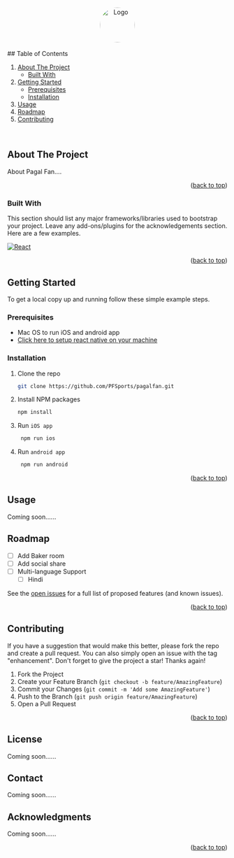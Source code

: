 
<a name="readme-top"></a>

<!-- PROJECT LOGO -->
<br />
<div align="center">
  <a href="https://github.com/PFSports/pagalfan">
    <img src="https://github.com/PFSports/pagalfan/assets/32536287/c51c9dcf-e6eb-4e06-b13c-9f3ee6f414e7" alt="Logo" width=80 height=80 style="border-radius: 50%">
  </a>
</div>

<br />
<!-- TABLE OF CONTENTS -->
## Table of Contents
  <ol>
    <li>
      <a href="#about-the-project">About The Project</a>
      <ul>
        <li><a href="#built-with">Built With</a></li>
      </ul>
    </li>
    <li>
      <a href="#getting-started">Getting Started</a>
      <ul>
        <li><a href="#prerequisites">Prerequisites</a></li>
        <li><a href="#installation">Installation</a></li>
      </ul>
    </li>
    <li><a href="#usage">Usage</a></li>
    <li><a href="#roadmap">Roadmap</a></li>
    <li><a href="#contributing">Contributing</a></li>
  </ol>
<!-- </details> -->
<br />

<!-- ABOUT THE PROJECT -->
## About The Project

About Pagal Fan....

<p align="right">(<a href="#readme-top">back to top</a>)</p>



### Built With

This section should list any major frameworks/libraries used to bootstrap your project. Leave any add-ons/plugins for the acknowledgements section. Here are a few examples.

[![React][React.js]][React-url]

<p align="right">(<a href="#readme-top">back to top</a>)</p>



<!-- GETTING STARTED -->
## Getting Started

To get a local copy up and running follow these simple example steps.

### Prerequisites

- Mac OS to run iOS and android app
- <a href="https://reactnative.dev/docs/environment-setup">Click here to setup react native on your machine</a>

### Installation


1. Clone the repo
   ```sh
   git clone https://github.com/PFSports/pagalfan.git
   ```
2. Install NPM packages

   ```sh
   npm install
   ```
3. Run `iOS app`

   ```sh
    npm run ios
   ```
4. Run `android app`

   ```sh
    npm run android
   ```

<p align="right">(<a href="#readme-top">back to top</a>)</p>



<!-- USAGE EXAMPLES -->
## Usage

Coming soon......

<!-- ROADMAP -->
## Roadmap

- [ ] Add Baker room
- [ ] Add social share
- [ ] Multi-language Support
    - [ ] Hindi

See the [open issues](https://github.com/PFSports/pagalfan/issues) for a full list of proposed features (and known issues).

<p align="right">(<a href="#readme-top">back to top</a>)</p>



<!-- CONTRIBUTING -->
## Contributing

If you have a suggestion that would make this better, please fork the repo and create a pull request. You can also simply open an issue with the tag "enhancement".
Don't forget to give the project a star! Thanks again!

1. Fork the Project
2. Create your Feature Branch (`git checkout -b feature/AmazingFeature`)
3. Commit your Changes (`git commit -m 'Add some AmazingFeature'`)
4. Push to the Branch (`git push origin feature/AmazingFeature`)
5. Open a Pull Request

<p align="right">(<a href="#readme-top">back to top</a>)</p>



<!-- LICENSE -->
## License

Coming soon......

<!-- CONTACT -->
## Contact
Coming soon......

<!-- ACKNOWLEDGMENTS -->
## Acknowledgments

Coming soon......

<p align="right">(<a href="#readme-top">back to top</a>)</p>



<!-- MARKDOWN LINKS & IMAGES -->
<!-- https://www.markdownguide.org/basic-syntax/#reference-style-links -->

[ReactNative]: https://reactnative.dev/
[React.js]: https://img.shields.io/badge/React-20232A?style=for-the-badge&logo=react&logoColor=61DAFB
[React-url]: https://reactjs.org/


